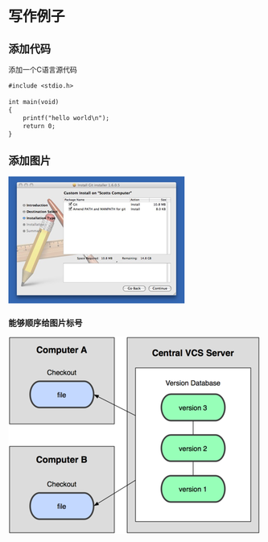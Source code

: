 # 写作例子

## 添加代码

添加一个C语言源代码

    #include <stdio.h>

    int main(void)
    {
        printf("hello world\n");
        return 0;
    }

## 添加图片

![图片说明](../figures/1.1.png)

### 能够顺序给图片标号

![图片说明2](../figures/1.2.png)

